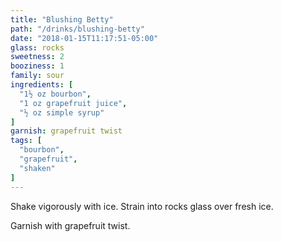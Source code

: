 ```yaml
---
title: "Blushing Betty"
path: "/drinks/blushing-betty"
date: "2018-01-15T11:17:51-05:00"
glass: rocks
sweetness: 2
booziness: 1
family: sour
ingredients: [
  "1½ oz bourbon",
  "1 oz grapefruit juice",
  "½ oz simple syrup"
]
garnish: grapefruit twist
tags: [
  "bourbon",
  "grapefruit",
  "shaken"
]
---
```

Shake vigorously with ice. Strain into rocks glass over fresh ice.

Garnish with grapefruit twist.
